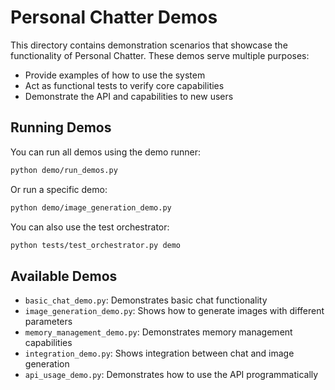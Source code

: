 # Personal Chatter Demos

This directory contains demonstration scenarios that showcase the functionality of Personal Chatter.
These demos serve multiple purposes:
- Provide examples of how to use the system
- Act as functional tests to verify core capabilities
- Demonstrate the API and capabilities to new users

## Running Demos

You can run all demos using the demo runner:

```bash
python demo/run_demos.py
```

Or run a specific demo:

```bash
python demo/image_generation_demo.py
```

You can also use the test orchestrator:

```bash
python tests/test_orchestrator.py demo
```

## Available Demos

- `basic_chat_demo.py`: Demonstrates basic chat functionality
- `image_generation_demo.py`: Shows how to generate images with different parameters
- `memory_management_demo.py`: Demonstrates memory management capabilities
- `integration_demo.py`: Shows integration between chat and image generation
- `api_usage_demo.py`: Demonstrates how to use the API programmatically
